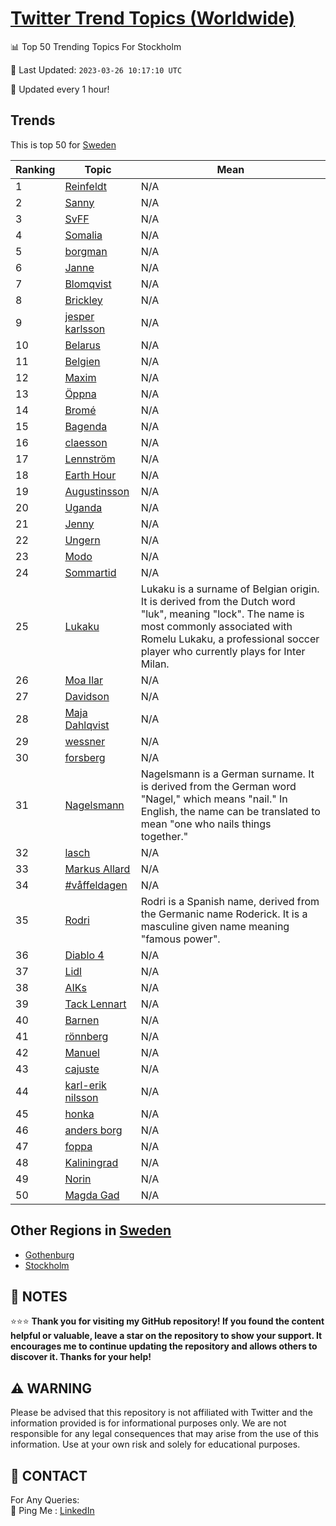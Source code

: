 [Twitter Trend Topics (Worldwide)](https://github.com/ErcinDedeoglu/Twitter-Trend-Topics)
==========


📊 Top 50 Trending Topics For Stockholm

📆 Last Updated: `2023-03-26 10:17:10 UTC`

🔧 Updated every 1 hour!


## Trends

This is top 50 for [Sweden](</Sweden>)

| Ranking | Topic | Mean |
| ------- | ------------ | ------------ |
| 1 | [Reinfeldt](http://twitter.com/search?q=Reinfeldt) | N/A |
| 2 | [Sanny](http://twitter.com/search?q=Sanny) | N/A |
| 3 | [SvFF](http://twitter.com/search?q=SvFF) | N/A |
| 4 | [Somalia](http://twitter.com/search?q=Somalia) | N/A |
| 5 | [borgman](http://twitter.com/search?q=borgman) | N/A |
| 6 | [Janne](http://twitter.com/search?q=Janne) | N/A |
| 7 | [Blomqvist](http://twitter.com/search?q=Blomqvist) | N/A |
| 8 | [Brickley](http://twitter.com/search?q=Brickley) | N/A |
| 9 | [jesper karlsson](http://twitter.com/search?q=jesper+karlsson) | N/A |
| 10 | [Belarus](http://twitter.com/search?q=Belarus) | N/A |
| 11 | [Belgien](http://twitter.com/search?q=Belgien) | N/A |
| 12 | [Maxim](http://twitter.com/search?q=Maxim) | N/A |
| 13 | [Öppna](http://twitter.com/search?q=%c3%96ppna) | N/A |
| 14 | [Bromé](http://twitter.com/search?q=Brom%c3%a9) | N/A |
| 15 | [Bagenda](http://twitter.com/search?q=Bagenda) | N/A |
| 16 | [claesson](http://twitter.com/search?q=claesson) | N/A |
| 17 | [Lennström](http://twitter.com/search?q=Lennstr%c3%b6m) | N/A |
| 18 | [Earth Hour](http://twitter.com/search?q=Earth+Hour) | N/A |
| 19 | [Augustinsson](http://twitter.com/search?q=Augustinsson) | N/A |
| 20 | [Uganda](http://twitter.com/search?q=Uganda) | N/A |
| 21 | [Jenny](http://twitter.com/search?q=Jenny) | N/A |
| 22 | [Ungern](http://twitter.com/search?q=Ungern) | N/A |
| 23 | [Modo](http://twitter.com/search?q=Modo) | N/A |
| 24 | [Sommartid](http://twitter.com/search?q=Sommartid) | N/A |
| 25 | [Lukaku](http://twitter.com/search?q=Lukaku) | Lukaku is a surname of Belgian origin. It is derived from the Dutch word "luk", meaning "lock". The name is most commonly associated with Romelu Lukaku, a professional soccer player who currently plays for Inter Milan. |
| 26 | [Moa Ilar](http://twitter.com/search?q=Moa+Ilar) | N/A |
| 27 | [Davidson](http://twitter.com/search?q=Davidson) | N/A |
| 28 | [Maja Dahlqvist](http://twitter.com/search?q=Maja+Dahlqvist) | N/A |
| 29 | [wessner](http://twitter.com/search?q=wessner) | N/A |
| 30 | [forsberg](http://twitter.com/search?q=forsberg) | N/A |
| 31 | [Nagelsmann](http://twitter.com/search?q=Nagelsmann) | Nagelsmann is a German surname. It is derived from the German word "Nagel," which means "nail." In English, the name can be translated to mean "one who nails things together." |
| 32 | [lasch](http://twitter.com/search?q=lasch) | N/A |
| 33 | [Markus Allard](http://twitter.com/search?q=Markus+Allard) | N/A |
| 34 | [#våffeldagen](http://twitter.com/search?q=%23v%c3%a5ffeldagen) | N/A |
| 35 | [Rodri](http://twitter.com/search?q=Rodri) | Rodri is a Spanish name, derived from the Germanic name Roderick. It is a masculine given name meaning "famous power". |
| 36 | [Diablo 4](http://twitter.com/search?q=Diablo+4) | N/A |
| 37 | [Lidl](http://twitter.com/search?q=Lidl) | N/A |
| 38 | [AIKs](http://twitter.com/search?q=AIKs) | N/A |
| 39 | [Tack Lennart](http://twitter.com/search?q=Tack+Lennart) | N/A |
| 40 | [Barnen](http://twitter.com/search?q=Barnen) | N/A |
| 41 | [rönnberg](http://twitter.com/search?q=r%c3%b6nnberg) | N/A |
| 42 | [Manuel](http://twitter.com/search?q=Manuel) | N/A |
| 43 | [cajuste](http://twitter.com/search?q=cajuste) | N/A |
| 44 | [karl-erik nilsson](http://twitter.com/search?q=karl-erik+nilsson) | N/A |
| 45 | [honka](http://twitter.com/search?q=honka) | N/A |
| 46 | [anders borg](http://twitter.com/search?q=anders+borg) | N/A |
| 47 | [foppa](http://twitter.com/search?q=foppa) | N/A |
| 48 | [Kaliningrad](http://twitter.com/search?q=Kaliningrad) | N/A |
| 49 | [Norin](http://twitter.com/search?q=Norin) | N/A |
| 50 | [Magda Gad](http://twitter.com/search?q=Magda+Gad) | N/A |



## Other Regions in [Sweden](</Sweden>)

* [Gothenburg](</Sweden/Gothenburg.md>)
* [Stockholm](</Sweden/Stockholm.md>)



## 📝 NOTES

⭐⭐⭐ **Thank you for visiting my GitHub repository! If you found the content helpful or valuable, leave a star on the repository to show your support. It encourages me to continue updating the repository and allows others to discover it. Thanks for your help!**


## ⚠️ WARNING

Please be advised that this repository is not affiliated with Twitter and the information provided is for informational purposes only. We are not responsible for any legal consequences that may arise from the use of this information. Use at your own risk and solely for educational purposes.


## 📨 CONTACT

 For Any Queries:  
            🏓 Ping Me : [LinkedIn](https://www.linkedin.com/in/ercindedeoglu/)

